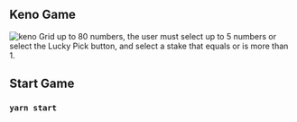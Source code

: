 ## Keno Game
![keno](https://i.ibb.co/MR5Kjbb/keno.png)
Grid up to 80 numbers, the user must select up to 5 numbers or select the Lucky Pick button, and select a stake that equals or is more than 1.

## Start Game


### `yarn start`

